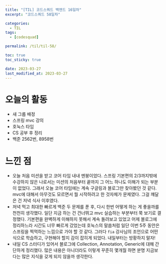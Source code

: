```yaml
---
title: "[TIL] 코드스쿼드 백엔드 16일차"
excerpt: "코드스쿼드 58일차"

categories:
  - TIL
tags:
  - [codesquad]

permalink: /til/til-58/

toc: true
toc_sticky: true

date: 2023-03-27
last_modified_at: 2023-03-27
---
```


# 오늘의 활동

- 새 그룹 배정
- 스프링 mvc 강의
- 호눅스 타임
- CS 공부 후 정리
- 백준 2562번, 8958번

# 느낀 점

- 오늘 처음 미션을 받고 코어 타임 내내 멘붕이었다. 스프링 기본편의 $2/3$까지밖에 수강하지 않은 나로서는 미션의 처음부터 끝까지 그 어느 하나도 이해가 되는 부분이 없었다. 그래서 오늘 코어 타임에는 계속 구글링과 블로그만 찾아봤던 것 같다. mvc에 대해서 아무것도 모르면서 뭘 시작하려고 한 것자체가 문제였다. 그걸 꺠달은 건 저녁 식사 이후였다.
- 저녁 먹고 최대한 빠르게 백준 두 문제를 푼 후, 다시 한번 어떻게 하는 게 좋을까를 천천히 생각했다. 일단 지금 하는 건 건너뛰고 mvc 실습하는 부분부터 쭉 보기로 결정했다. 기본편을 완벽하게 이해하지 못해서 계속 돌려보고 있었고 어제 블로그에 정리하느라 시간도 너무 빠르게 갔었는데 호눅스의 말씀처럼 일단 이번 5주 동안은 스프링을 찍먹하는 느낌으로 가야 할 것 같다. 그러다 `fia` 강사님의 조언으로 어떤 식으로 학습하고, 구현해야 할지 감이 잡히게 되었다. 내일부터는 방황하지 말자!
- 내일 CS 스터디가 있어서 블로그에 Collection, Annotation, Generic에 대해 간단하게 정리했다. 많은 내용은 아니더라도 이렇게 꾸준히 몇개월 하면 분명 지금보다는 많은 지식을 갖게 되지 않을까 생각한다.